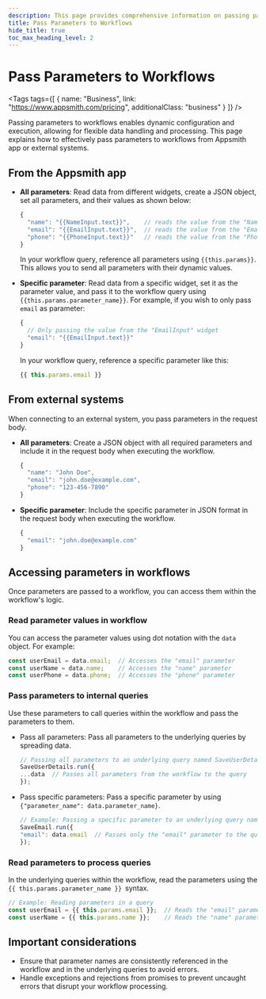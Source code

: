 ```yaml
---
description: This page provides comprehensive information on passing parameters to workflows in Appsmith.
title: Pass Parameters to Workflows
hide_title: true
toc_max_heading_level: 2
---
```


 <!-- vale off -->

<div className="tag-wrapper">
 <h1>Pass Parameters to Workflows</h1>

<Tags
tags={[
{ name: "Business", link: "https://www.appsmith.com/pricing", additionalClass: "business" }
]}
/>

</div>

<!-- vale on -->

Passing parameters to workflows enables dynamic configuration and execution, allowing for flexible data handling and processing. This page explains how to effectively pass parameters to workflows from Appsmith app or external systems.

## From the Appsmith app

* **All parameters**: Read data from different widgets, create a JSON object, set all parameters, and their values as shown below:

    ```javascript
    {
      "name": "{{NameInput.text}}",    // reads the value from the "NameInput" widget
      "email": "{{EmailInput.text}}",  // reads the value from the "EmailInput" widget
      "phone": "{{PhoneInput.text}}"   // reads the value from the "PhoneInput" widget
    }
    ```

    In your workflow query, reference all parameters using `{{this.params}}`. This allows you to send all parameters with their dynamic values.

* **Specific parameter**: Read data from a specific widget, set it as the parameter value, and pass it to the workflow query using `{{this.params.parameter_name}}`. For example, if you wish to only pass `email` as parameter:

    ```javascript
    {
      // Only passing the value from the "EmailInput" widget
      "email": "{{EmailInput.text}}"  
    }
    ```

    In your workflow query, reference a specific parameter like this:

    ```javascript
    {{ this.params.email }}
    ```

## From external systems

When connecting to an external system, you pass parameters in the request body.

* **All parameters**: Create a JSON object with all required parameters and include it in the request body when executing the workflow.

    ```javascript
    {
      "name": "John Doe",
      "email": "john.doe@example.com",
      "phone": "123-456-7890"
    }
    ```

* **Specific parameter**: Include the specific parameter in JSON format in the request body when executing the workflow.

    ```javascript
    {
      "email": "john.doe@example.com"
    }
    ```

## Accessing parameters in workflows

Once parameters are passed to a workflow, you can access them within the workflow's logic.

### Read parameter values in workflow

You can access the parameter values using dot notation with the `data` object. For example:

```javascript
const userEmail = data.email;  // Accesses the "email" parameter
const userName = data.name;    // Accesses the "name" parameter
const userPhone = data.phone;  // Accesses the "phone" parameter
```

### Pass parameters to internal queries

Use these parameters to call queries within the workflow and pass the parameters to them.

* Pass all parameters: Pass all parameters to the underlying queries by spreading data.
    ```javascript
    // Passing all parameters to an underlying query named SaveUserDetails
    SaveUserDetails.run({
    ...data  // Passes all parameters from the workflow to the query
    });
    ```
* Pass specific parameters: Pass a specific parameter by using `{"parameter_name": data.parameter_name}`.
    ```javascript
    // Example: Passing a specific parameter to an underlying query named "SaveEmail"
    SaveEmail.run({
    "email": data.email  // Passes only the "email" parameter to the query
    });
    ```

### Read parameters to process queries

In the underlying queries within the workflow, read the parameters using the `{{ this.params.parameter_name }} `syntax.

```javascript
// Example: Reading parameters in a query
const userEmail = {{ this.params.email }};  // Reads the "email" parameter
const userName = {{ this.params.name }};    // Reads the "name" parameter
```

## Important considerations

* Ensure that parameter names are consistently referenced in the workflow and in the underlying queries to avoid errors.
* Handle exceptions and rejections from promises to prevent uncaught errors that disrupt your workflow processing.